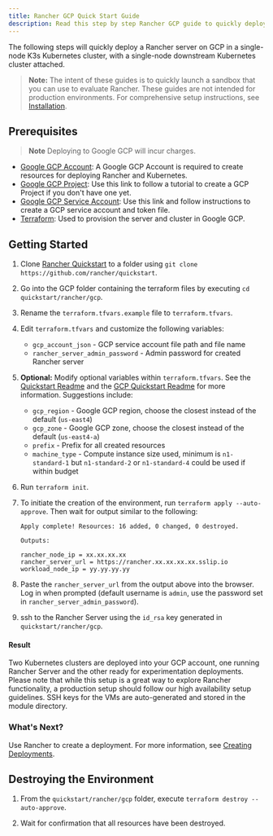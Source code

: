 ```yaml
---
title: Rancher GCP Quick Start Guide
description: Read this step by step Rancher GCP guide to quickly deploy a Rancher server with a single-node downstream Kubernetes cluster attached.
---
```

The following steps will quickly deploy a Rancher server on GCP in a single-node K3s Kubernetes cluster, with a single-node downstream Kubernetes cluster attached.

>**Note:** The intent of these guides is to quickly launch a sandbox that you can use to evaluate Rancher. These guides are not intended for production environments. For comprehensive setup instructions, see [Installation](../../../pages-for-subheaders/installation-and-upgrade.md).

## Prerequisites

>**Note**
>Deploying to Google GCP will incur charges.

- [Google GCP Account](https://console.cloud.google.com/): A Google GCP Account is required to create resources for deploying Rancher and Kubernetes.
- [Google GCP Project](https://cloud.google.com/appengine/docs/standard/nodejs/building-app/creating-project): Use this link to follow a tutorial to create a GCP Project if you don't have one yet.
- [Google GCP Service Account](https://cloud.google.com/iam/docs/creating-managing-service-account-keys): Use this link and follow instructions to create a GCP service account and token file.
- [Terraform](https://www.terraform.io/downloads.html): Used to provision the server and cluster in Google GCP.


## Getting Started

1. Clone [Rancher Quickstart](https://github.com/rancher/quickstart) to a folder using `git clone https://github.com/rancher/quickstart`.

2. Go into the GCP folder containing the terraform files by executing `cd quickstart/rancher/gcp`.

3. Rename the `terraform.tfvars.example` file to `terraform.tfvars`.

4. Edit `terraform.tfvars` and customize the following variables:
    - `gcp_account_json` - GCP service account file path and file name
    - `rancher_server_admin_password` - Admin password for created Rancher server

5. **Optional:** Modify optional variables within `terraform.tfvars`.
See the [Quickstart Readme](https://github.com/rancher/quickstart) and the [GCP Quickstart Readme](https://github.com/rancher/quickstart/tree/master/rancher/gcp) for more information.
Suggestions include:
    - `gcp_region` - Google GCP region, choose the closest instead of the default (`us-east4`)
    - `gcp_zone` - Google GCP zone, choose the closest instead of the default (`us-east4-a`)
    - `prefix` - Prefix for all created resources
    - `machine_type` - Compute instance size used, minimum is `n1-standard-1` but `n1-standard-2` or `n1-standard-4` could be used if within budget

6. Run `terraform init`.

7. To initiate the creation of the environment, run `terraform apply --auto-approve`. Then wait for output similar to the following:

    ```
    Apply complete! Resources: 16 added, 0 changed, 0 destroyed.

    Outputs:

    rancher_node_ip = xx.xx.xx.xx
    rancher_server_url = https://rancher.xx.xx.xx.xx.sslip.io
    workload_node_ip = yy.yy.yy.yy
    ```

8. Paste the `rancher_server_url` from the output above into the browser. Log in when prompted (default username is `admin`, use the password set in `rancher_server_admin_password`).
9. ssh to the Rancher Server using the `id_rsa` key generated in `quickstart/rancher/gcp`.

#### Result

Two Kubernetes clusters are deployed into your GCP account, one running Rancher Server and the other ready for experimentation deployments. Please note that while this setup is a great way to explore Rancher functionality, a production setup should follow our high availability setup guidelines. SSH keys for the VMs are auto-generated and stored in the module directory.

### What's Next?

Use Rancher to create a deployment. For more information, see [Creating Deployments](../../../pages-for-subheaders/deploy-rancher-workloads.md).

## Destroying the Environment

1. From the `quickstart/rancher/gcp` folder, execute `terraform destroy --auto-approve`.

2. Wait for confirmation that all resources have been destroyed.
